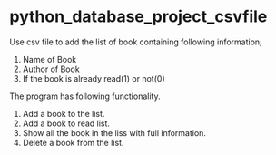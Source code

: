 # python_database_project_csvfile

Use csv file to add the list of book containing following information;
  1. Name of Book
  2. Author of Book
  3. If the book is already read(1) or not(0)
  
 The program has following functionality.
  1. Add a book to the list.
  2. Add a book to read list.
  3. Show all the book in the liss with full information.
  4. Delete a book from the list.
  
